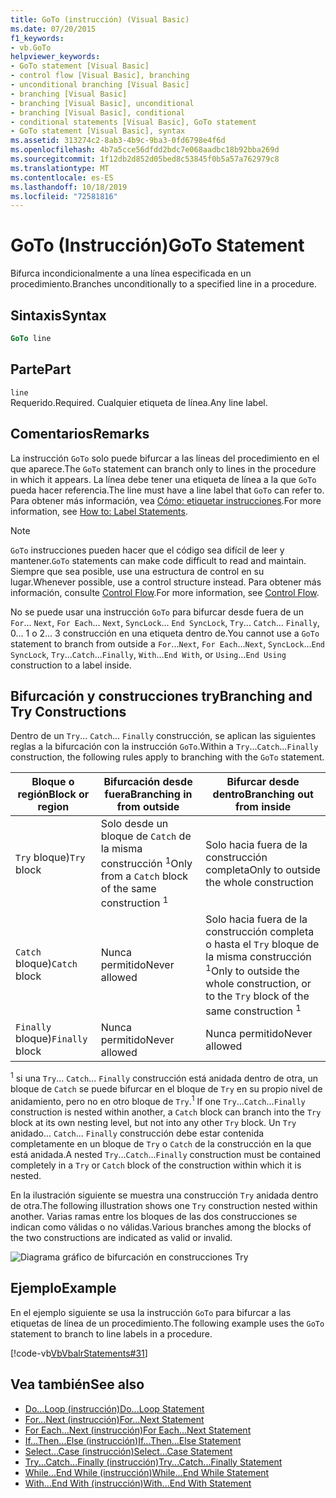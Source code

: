 ```yaml
---
title: GoTo (instrucción) (Visual Basic)
ms.date: 07/20/2015
f1_keywords:
- vb.GoTo
helpviewer_keywords:
- GoTo statement [Visual Basic]
- control flow [Visual Basic], branching
- unconditional branching [Visual Basic]
- branching [Visual Basic]
- branching [Visual Basic], unconditional
- branching [Visual Basic], conditional
- conditional statements [Visual Basic], GoTo statement
- GoTo statement [Visual Basic], syntax
ms.assetid: 313274c2-8ab3-4b9c-9ba3-0fd6798e4f6d
ms.openlocfilehash: 4b7a5cce56dfdd2bdc7e068aadbc18b92bba269d
ms.sourcegitcommit: 1f12db2d852d05bed8c53845f0b5a57a762979c8
ms.translationtype: MT
ms.contentlocale: es-ES
ms.lasthandoff: 10/18/2019
ms.locfileid: "72581816"
---
```

# <a name="goto-statement"></a><span data-ttu-id="4ff5c-102">GoTo (Instrucción)</span><span class="sxs-lookup"><span data-stu-id="4ff5c-102">GoTo Statement</span></span>
<span data-ttu-id="4ff5c-103">Bifurca incondicionalmente a una línea especificada en un procedimiento.</span><span class="sxs-lookup"><span data-stu-id="4ff5c-103">Branches unconditionally to a specified line in a procedure.</span></span>  
  
## <a name="syntax"></a><span data-ttu-id="4ff5c-104">Sintaxis</span><span class="sxs-lookup"><span data-stu-id="4ff5c-104">Syntax</span></span>  
  
```vb  
GoTo line  
```  
  
## <a name="part"></a><span data-ttu-id="4ff5c-105">Parte</span><span class="sxs-lookup"><span data-stu-id="4ff5c-105">Part</span></span>  
 `line`  
 <span data-ttu-id="4ff5c-106">Requerido.</span><span class="sxs-lookup"><span data-stu-id="4ff5c-106">Required.</span></span> <span data-ttu-id="4ff5c-107">Cualquier etiqueta de línea.</span><span class="sxs-lookup"><span data-stu-id="4ff5c-107">Any line label.</span></span>  
  
## <a name="remarks"></a><span data-ttu-id="4ff5c-108">Comentarios</span><span class="sxs-lookup"><span data-stu-id="4ff5c-108">Remarks</span></span>  
 <span data-ttu-id="4ff5c-109">La instrucción `GoTo` solo puede bifurcar a las líneas del procedimiento en el que aparece.</span><span class="sxs-lookup"><span data-stu-id="4ff5c-109">The `GoTo` statement can branch only to lines in the procedure in which it appears.</span></span> <span data-ttu-id="4ff5c-110">La línea debe tener una etiqueta de línea a la que `GoTo` pueda hacer referencia.</span><span class="sxs-lookup"><span data-stu-id="4ff5c-110">The line must have a line label that `GoTo` can refer to.</span></span> <span data-ttu-id="4ff5c-111">Para obtener más información, vea [Cómo: etiquetar instrucciones](../../../visual-basic/programming-guide/program-structure/how-to-label-statements.md).</span><span class="sxs-lookup"><span data-stu-id="4ff5c-111">For more information, see [How to: Label Statements](../../../visual-basic/programming-guide/program-structure/how-to-label-statements.md).</span></span>  
  
> [!NOTE]
> <span data-ttu-id="4ff5c-112">`GoTo` instrucciones pueden hacer que el código sea difícil de leer y mantener.</span><span class="sxs-lookup"><span data-stu-id="4ff5c-112">`GoTo` statements can make code difficult to read and maintain.</span></span> <span data-ttu-id="4ff5c-113">Siempre que sea posible, use una estructura de control en su lugar.</span><span class="sxs-lookup"><span data-stu-id="4ff5c-113">Whenever possible, use a control structure instead.</span></span> <span data-ttu-id="4ff5c-114">Para obtener más información, consulte [Control Flow](../../../visual-basic/programming-guide/language-features/control-flow/index.md).</span><span class="sxs-lookup"><span data-stu-id="4ff5c-114">For more information, see [Control Flow](../../../visual-basic/programming-guide/language-features/control-flow/index.md).</span></span>  
  
 <span data-ttu-id="4ff5c-115">No se puede usar una instrucción `GoTo` para bifurcar desde fuera de un `For`... `Next`, `For Each`... `Next`, `SyncLock`... `End SyncLock`, `Try`... `Catch`... `Finally`, 0... 1 o 2... 3 construcción en una etiqueta dentro de.</span><span class="sxs-lookup"><span data-stu-id="4ff5c-115">You cannot use a `GoTo` statement to branch from outside a `For`...`Next`, `For Each`...`Next`, `SyncLock`...`End SyncLock`, `Try`...`Catch`...`Finally`, `With`...`End With`, or `Using`...`End Using` construction to a label inside.</span></span>  
  
## <a name="branching-and-try-constructions"></a><span data-ttu-id="4ff5c-116">Bifurcación y construcciones try</span><span class="sxs-lookup"><span data-stu-id="4ff5c-116">Branching and Try Constructions</span></span>  
 <span data-ttu-id="4ff5c-117">Dentro de un `Try`... `Catch`... `Finally` construcción, se aplican las siguientes reglas a la bifurcación con la instrucción `GoTo`.</span><span class="sxs-lookup"><span data-stu-id="4ff5c-117">Within a `Try`...`Catch`...`Finally` construction, the following rules apply to branching with the `GoTo` statement.</span></span>  
  
|<span data-ttu-id="4ff5c-118">Bloque o región</span><span class="sxs-lookup"><span data-stu-id="4ff5c-118">Block or region</span></span>|<span data-ttu-id="4ff5c-119">Bifurcación desde fuera</span><span class="sxs-lookup"><span data-stu-id="4ff5c-119">Branching in from outside</span></span>|<span data-ttu-id="4ff5c-120">Bifurcar desde dentro</span><span class="sxs-lookup"><span data-stu-id="4ff5c-120">Branching out from inside</span></span>|  
|---------------------|-------------------------------|-------------------------------|  
|<span data-ttu-id="4ff5c-121">`Try` bloque)</span><span class="sxs-lookup"><span data-stu-id="4ff5c-121">`Try` block</span></span>|<span data-ttu-id="4ff5c-122">Solo desde un bloque de `Catch` de la misma construcción <sup>1</sup></span><span class="sxs-lookup"><span data-stu-id="4ff5c-122">Only from a `Catch` block of the same construction <sup>1</sup></span></span>|<span data-ttu-id="4ff5c-123">Solo hacia fuera de la construcción completa</span><span class="sxs-lookup"><span data-stu-id="4ff5c-123">Only to outside the whole construction</span></span>|  
|<span data-ttu-id="4ff5c-124">`Catch` bloque)</span><span class="sxs-lookup"><span data-stu-id="4ff5c-124">`Catch` block</span></span>|<span data-ttu-id="4ff5c-125">Nunca permitido</span><span class="sxs-lookup"><span data-stu-id="4ff5c-125">Never allowed</span></span>|<span data-ttu-id="4ff5c-126">Solo hacia fuera de la construcción completa o hasta el `Try` bloque de la misma construcción <sup>1</sup></span><span class="sxs-lookup"><span data-stu-id="4ff5c-126">Only to outside the whole construction, or to the `Try` block of the same construction <sup>1</sup></span></span>|  
|<span data-ttu-id="4ff5c-127">`Finally` bloque)</span><span class="sxs-lookup"><span data-stu-id="4ff5c-127">`Finally` block</span></span>|<span data-ttu-id="4ff5c-128">Nunca permitido</span><span class="sxs-lookup"><span data-stu-id="4ff5c-128">Never allowed</span></span>|<span data-ttu-id="4ff5c-129">Nunca permitido</span><span class="sxs-lookup"><span data-stu-id="4ff5c-129">Never allowed</span></span>|  
  
 <span data-ttu-id="4ff5c-130"><sup>1</sup> si una `Try`... `Catch`... `Finally` construcción está anidada dentro de otra, un bloque de `Catch` se puede bifurcar en el bloque de `Try` en su propio nivel de anidamiento, pero no en otro bloque de `Try`.</span><span class="sxs-lookup"><span data-stu-id="4ff5c-130"><sup>1</sup> If one `Try`...`Catch`...`Finally` construction is nested within another, a `Catch` block can branch into the `Try` block at its own nesting level, but not into any other `Try` block.</span></span> <span data-ttu-id="4ff5c-131">Un `Try` anidado... `Catch`... `Finally` construcción debe estar contenida completamente en un bloque de `Try` o `Catch` de la construcción en la que está anidada.</span><span class="sxs-lookup"><span data-stu-id="4ff5c-131">A nested `Try`...`Catch`...`Finally` construction must be contained completely in a `Try` or `Catch` block of the construction within which it is nested.</span></span>  
  
 <span data-ttu-id="4ff5c-132">En la ilustración siguiente se muestra una construcción `Try` anidada dentro de otra.</span><span class="sxs-lookup"><span data-stu-id="4ff5c-132">The following illustration shows one `Try` construction nested within another.</span></span> <span data-ttu-id="4ff5c-133">Varias ramas entre los bloques de las dos construcciones se indican como válidas o no válidas.</span><span class="sxs-lookup"><span data-stu-id="4ff5c-133">Various branches among the blocks of the two constructions are indicated as valid or invalid.</span></span>  
  
 ![Diagrama gráfico de bifurcación en construcciones Try](./media/goto-statement/try-construction-branching.gif)  
  
## <a name="example"></a><span data-ttu-id="4ff5c-135">Ejemplo</span><span class="sxs-lookup"><span data-stu-id="4ff5c-135">Example</span></span>  
 <span data-ttu-id="4ff5c-136">En el ejemplo siguiente se usa la instrucción `GoTo` para bifurcar a las etiquetas de línea de un procedimiento.</span><span class="sxs-lookup"><span data-stu-id="4ff5c-136">The following example uses the `GoTo` statement to branch to line labels in a procedure.</span></span>  
  
 [!code-vb[VbVbalrStatements#31](~/samples/snippets/visualbasic/VS_Snippets_VBCSharp/VbVbalrStatements/VB/Class1.vb#31)]  
  
## <a name="see-also"></a><span data-ttu-id="4ff5c-137">Vea también</span><span class="sxs-lookup"><span data-stu-id="4ff5c-137">See also</span></span>

- [<span data-ttu-id="4ff5c-138">Do...Loop (instrucción)</span><span class="sxs-lookup"><span data-stu-id="4ff5c-138">Do...Loop Statement</span></span>](../../../visual-basic/language-reference/statements/do-loop-statement.md)
- [<span data-ttu-id="4ff5c-139">For...Next (instrucción)</span><span class="sxs-lookup"><span data-stu-id="4ff5c-139">For...Next Statement</span></span>](../../../visual-basic/language-reference/statements/for-next-statement.md)
- [<span data-ttu-id="4ff5c-140">For Each...Next (instrucción)</span><span class="sxs-lookup"><span data-stu-id="4ff5c-140">For Each...Next Statement</span></span>](../../../visual-basic/language-reference/statements/for-each-next-statement.md)
- [<span data-ttu-id="4ff5c-141">If...Then...Else (instrucción)</span><span class="sxs-lookup"><span data-stu-id="4ff5c-141">If...Then...Else Statement</span></span>](../../../visual-basic/language-reference/statements/if-then-else-statement.md)
- [<span data-ttu-id="4ff5c-142">Select...Case (instrucción)</span><span class="sxs-lookup"><span data-stu-id="4ff5c-142">Select...Case Statement</span></span>](../../../visual-basic/language-reference/statements/select-case-statement.md)
- [<span data-ttu-id="4ff5c-143">Try...Catch...Finally (instrucción)</span><span class="sxs-lookup"><span data-stu-id="4ff5c-143">Try...Catch...Finally Statement</span></span>](../../../visual-basic/language-reference/statements/try-catch-finally-statement.md)
- [<span data-ttu-id="4ff5c-144">While...End While (instrucción)</span><span class="sxs-lookup"><span data-stu-id="4ff5c-144">While...End While Statement</span></span>](../../../visual-basic/language-reference/statements/while-end-while-statement.md)
- [<span data-ttu-id="4ff5c-145">With...End With (instrucción)</span><span class="sxs-lookup"><span data-stu-id="4ff5c-145">With...End With Statement</span></span>](../../../visual-basic/language-reference/statements/with-end-with-statement.md)
